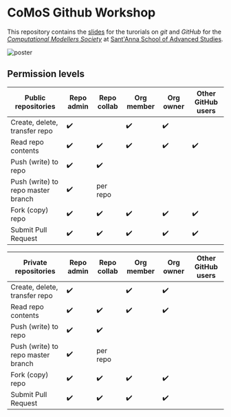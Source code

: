 # CoMoS Github Workshop

This repository contains the [slides](https://github.com/CoMoS-SA/modellers-SA/blob/master/slides_modellers.pdf) for the turorials on *git* and *GitHub* for the [*Computational Modellers Society*](https://www.santannapisa.it/it/istituto/economia/complexity-modellers-society-comos) at [Sant'Anna School of Advanced Studies](https://www.santannapisa.it/it/istituto/economia/complexity-modellers-society-comos).

![poster](https://images.pexels.com/photos/6224/hands-people-woman-working.jpg?cs=srgb&dl=brainstorming-collaborate-collaboration-6224.jpg&fm=jpg)


## Permission levels

|      **Public repositories**       |     Repo admin     |    Repo collab     |     Org member     |     Org owner      | Other GitHub users |
| ---------------------------------- | ------------------ | ------------------ | ------------------ | ------------------ | ------------------ |
| Create, delete, transfer repo      | :heavy_check_mark: |                    | :heavy_check_mark: | :heavy_check_mark: |                    |
| Read repo contents                 | :heavy_check_mark: | :heavy_check_mark: | :heavy_check_mark: | :heavy_check_mark: | :heavy_check_mark: |
| Push (write) to repo               | :heavy_check_mark: | :heavy_check_mark: |                    |                    |                    |
| Push (write) to repo master branch | :heavy_check_mark: | per repo           |                    |                    |                    |
| Fork (copy) repo                   | :heavy_check_mark: | :heavy_check_mark: | :heavy_check_mark: | :heavy_check_mark: | :heavy_check_mark: |
| Submit Pull Request                | :heavy_check_mark: | :heavy_check_mark: | :heavy_check_mark: | :heavy_check_mark: | :heavy_check_mark: |

|      **Private repositories**      |     Repo admin     |    Repo collab     |     Org member     |     Org owner      | Other GitHub users |
| ---------------------------------- | ------------------ | ------------------ | ------------------ | ------------------ | ------------------ |
| Create, delete, transfer repo      | :heavy_check_mark: |                    | :heavy_check_mark: | :heavy_check_mark: |                    |
| Read repo contents                 | :heavy_check_mark: | :heavy_check_mark: | :heavy_check_mark: | :heavy_check_mark: |                    |
| Push (write) to repo               | :heavy_check_mark: | :heavy_check_mark: |                    |                    |                    |
| Push (write) to repo master branch | :heavy_check_mark: | per repo           |                    |                    |                    |
| Fork (copy) repo                   | :heavy_check_mark: | :heavy_check_mark: | :heavy_check_mark: | :heavy_check_mark: |                    |
| Submit Pull Request                | :heavy_check_mark: | :heavy_check_mark: | :heavy_check_mark: | :heavy_check_mark: |                    |

